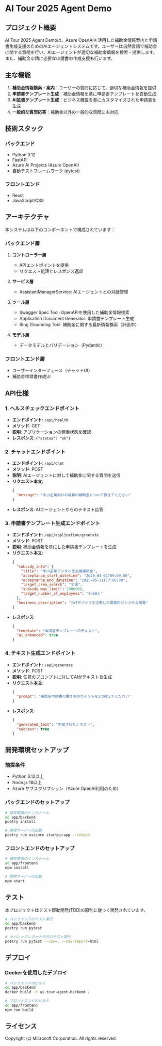 # AI Tour 2025 Agent Demo

## プロジェクト概要

AI Tour 2025 Agent Demoは、Azure OpenAIを活用した補助金情報案内と申請書生成支援のためのAIエージェントシステムです。ユーザーは自然言語で補助金に関する質問を行い、AIエージェントが適切な補助金情報を検索・提供します。また、補助金申請に必要な申請書の作成支援も行います。

## 主な機能

1. **補助金情報検索・案内**：ユーザーの質問に応じて、適切な補助金情報を提供
2. **申請書テンプレート生成**：補助金情報を基に申請書テンプレートを自動生成
3. **AI拡張テンプレート生成**：ビジネス概要を基にカスタマイズされた申請書を生成
4. **一般的な質問応答**：補助金以外の一般的な質問にも対応

## 技術スタック

### バックエンド
- Python 3.12
- FastAPI
- Azure AI Projects (Azure OpenAI)
- 自動テストフレームワーク (pytest)

### フロントエンド
- React
- JavaScript/CSS

## アーキテクチャ

本システムは以下のコンポーネントで構成されています：

### バックエンド層

1. **コントローラー層**
   - APIエンドポイントを提供
   - リクエスト処理とレスポンス返却

2. **サービス層**
   - AssistantManagerService: AIエージェントとの対話管理

3. **ツール層**
   - Swagger Spec Tool: OpenAPIを使用した補助金情報検索
   - Application Document Generator: 申請書テンプレート生成
   - Bing Grounding Tool: 補助金に関する最新情報検索（計画中）

4. **モデル層**
   - データモデルとバリデーション（Pydantic）

### フロントエンド層

- ユーザーインターフェース（チャットUI）
- 補助金申請書作成UI

## API仕様

### 1. ヘルスチェックエンドポイント
- **エンドポイント**: `/api/health`
- **メソッド**: GET
- **説明**: アプリケーションの稼働状態を確認
- **レスポンス**: `{"status": "ok"}`

### 2. チャットエンドポイント
- **エンドポイント**: `/api/chat`
- **メソッド**: POST
- **説明**: AIエージェントに対して補助金に関する質問を送信
- **リクエスト本文**: 
  ```json
  {
    "message": "中小企業向けの最新の補助金について教えてください"
  }
  ```
- **レスポンス**: AIエージェントからのテキスト応答

### 3. 申請書テンプレート生成エンドポイント
- **エンドポイント**: `/api/application/generate`
- **メソッド**: POST
- **説明**: 補助金情報を基にした申請書テンプレートを生成
- **リクエスト本文**:
  ```json
  {
    "subsidy_info": {
      "title": "中小企業デジタル化支援補助金",
      "acceptance_start_datetime": "2025-04-01T09:00:00",
      "acceptance_end_datetime": "2025-05-31T17:00:00",
      "target_area_search": "全国",
      "subsidy_max_limit": 5000000,
      "target_number_of_employees": "5~50人"
    },
    "business_description": "IoTデバイスを活用した農業向けシステム開発"
  }
  ```
- **レスポンス**: 
  ```json
  {
    "template": "申請書テンプレートのテキスト",
    "ai_enhanced": true
  }
  ```

### 4. テキスト生成エンドポイント
- **エンドポイント**: `/api/generate`
- **メソッド**: POST
- **説明**: 任意のプロンプトに対してAIがテキストを生成
- **リクエスト本文**:
  ```json
  {
    "prompt": "補助金申請書の書き方のポイントを5つ教えてください"
  }
  ```
- **レスポンス**:
  ```json
  {
    "generated_text": "生成されたテキスト",
    "success": true
  }
  ```

## 開発環境セットアップ

### 前提条件
- Python 3.12以上
- Node.js 18以上
- Azure サブスクリプション（Azure OpenAI利用のため）

### バックエンドのセットアップ
```bash
# 依存関係のインストール
cd app/backend
poetry install

# 開発サーバーの起動
poetry run uvicorn startup:app --reload
```

### フロントエンドのセットアップ
```bash
# 依存関係のインストール
cd app/frontend
npm install

# 開発サーバーの起動
npm start
```

## テスト

本プロジェクトはテスト駆動開発(TDD)の原則に従って開発されています。

```bash
# バックエンドのテスト実行
cd app/backend
poetry run pytest

# カバレッジレポート付きのテスト実行
poetry run pytest --cov=. --cov-report=html
```

## デプロイ

### Dockerを使用したデプロイ
```bash
# バックエンドのビルド
cd app/backend
docker build -t ai-tour-agent-backend .

# フロントエンドのビルド
cd app/frontend
npm run build
```

## ライセンス

Copyright (c) Microsoft Corporation. All rights reserved.